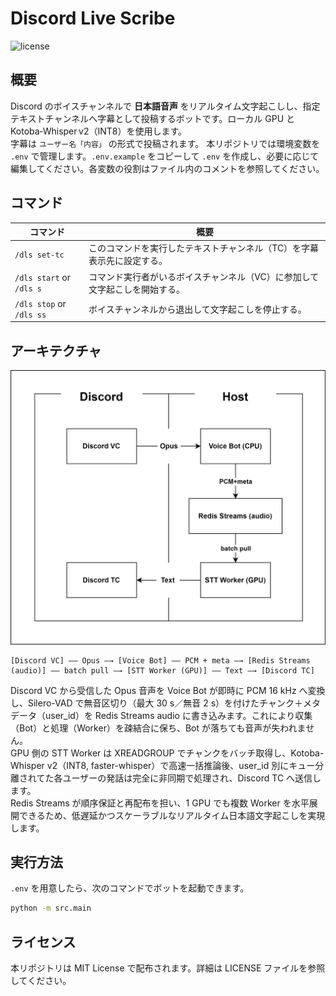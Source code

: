# Discord Live Scribe

![license](https://img.shields.io/badge/license-MIT-green)

## 概要

Discord のボイスチャンネルで **日本語音声** をリアルタイム文字起こしし、指定テキストチャンネルへ字幕として投稿するボットです。ローカル GPU と Kotoba‑Whisper v2（INT8）を使用します。  
字幕は `ユーザー名「内容」` の形式で投稿されます。
本リポジトリでは環境変数を `.env` で管理します。`.env.example` をコピーして `.env` を作成し、必要に応じて編集してください。各変数の役割はファイル内のコメントを参照してください。

## コマンド

| コマンド                 | 概要                                                                       |
| ------------------------ | -------------------------------------------------------------------------- |
| `/dls set-tc`            | このコマンドを実行したテキストチャンネル（TC）を字幕表示先に設定する。     |
| `/dls start` or `/dls s` | コマンド実行者がいるボイスチャンネル（VC）に参加して文字起こしを開始する。 |
| `/dls stop` or `/dls ss` | ボイスチャンネルから退出して文字起こしを停止する。                         |

## アーキテクチャ

![architecture](assets/architecture.svg)

```text
[Discord VC] —— Opus —→ [Voice Bot] —— PCM + meta —→ [Redis Streams (audio)] —— batch pull —→ [STT Worker (GPU)] —— Text —→ [Discord TC]
```

Discord VC から受信した Opus 音声を Voice Bot が即時に PCM 16 kHz へ変換し、Silero-VAD で無音区切り（最大 30 s／無音 2 s）を付けたチャンク＋メタデータ（user_id）を Redis Streams audio に書き込みます。これにより収集（Bot）と処理（Worker）を疎結合に保ち、Bot が落ちても音声が失われません。  
GPU 側の STT Worker は XREADGROUP でチャンクをバッチ取得し、Kotoba-Whisper v2（INT8, faster-whisper）で高速一括推論後、user_id 別にキュー分離されてた各ユーザーの発話は完全に非同期で処理され、Discord TC へ送信します。  
Redis Streams が順序保証と再配布を担い、1 GPU でも複数 Worker を水平展開できるため、低遅延かつスケーラブルなリアルタイム日本語文字起こしを実現します。

## 実行方法

`.env` を用意したら、次のコマンドでボットを起動できます。

```bash
python -m src.main
```

## ライセンス

本リポジトリは MIT License で配布されます。詳細は LICENSE ファイルを参照してください。
